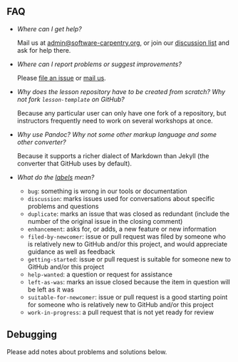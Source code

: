 ## FAQ

*   *Where can I get help?*

    Mail us at [admin@software-carpentry.org](mailto:admin@software-carpentry.org),
    or join our [discussion list](http://lists.software-carpentry.org/mailman/listinfo/discuss_lists.software-carpentry.org)
    and ask for help there.

*   *Where can I report problems or suggest improvements?*

    Please
    [file an issue](https://github.com/swcarpentry/lesson-template/issues?q=is%3Aopen+is%3Aissue)
    or [mail us](mailto:admin@software-carpentry.org).

*   *Why does the lesson repository have to be created from scratch? Why not fork `lesson-template` on GitHub?*

    Because any particular user can only have one fork of a repository,
    but instructors frequently need to work on several workshops at once.

*   *Why use Pandoc?  Why not some other markup language and some other converter?*

    Because it supports a richer dialect of Markdown than Jekyll
    (the converter that GitHub uses by default).

*   *What do the [labels](https://github.com/swcarpentry/lesson-template/issues?q=is%3Aopen+is%3Aissue) mean?*

    *   `bug`: something is wrong in our tools or documentation
    *   `discussion`: marks issues used for conversations about specific problems and questions
    *   `duplicate`: marks an issue that was closed as redundant (include the number of the original issue in the closing comment)
    *   `enhancement`: asks for, or adds, a new feature or new information
    *   `filed-by-newcomer`: issue or pull request was filed by someone who is relatively new to GitHub and/or this project, and would appreciate guidance as well as feedback
    *   `getting-started`: issue or pull request is suitable for someone new to GitHub and/or this project
    *   `help-wanted`: a question or request for assistance
    *   `left-as-was`: marks an issue closed because the item in question will be left as it was
    *   `suitable-for-newcomer`: issue or pull request is a good starting point for someone who is relatively new to GitHub and/or this project
    *   `work-in-progress`: a pull request that is not yet ready for review

## Debugging

Please add notes about problems and solutions below.
